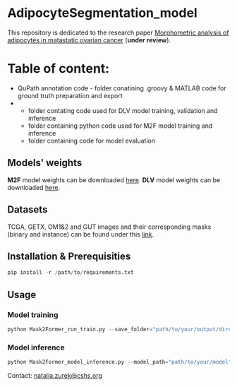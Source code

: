 # AdipocyteSegmentation_model
This repository is dedicated to the research paper [Morphometric analysis of adipocytes in matastatic ovarian cancer](link) (**under review**).

# Table of content:
* QuPath annotation code - folder conatining .groovy & MATLAB code for ground truth preparation and export
* - folder contating code used for DLV model training, validation and inference
  - folder containing python code used for M2F model training and inference
  - folder containing code for model evaluation

## Models' weights 
**M2F** model weights can be downloaded [here](link).
**DLV** model weights can be downloaded [here](link).

## Datasets
TCGA, GETX, OM1&2 and GUT images and their corresponding masks (binary and instance) can be found under this [link](link).

## Installation & Prerequisities
```python
pip install -r /path/to/requirements.txt
```

## Usage
### Model training
```python
python Mask2Former_run_train.py --save_folder="path/to/your/output/directory" --train_dataset="path/to/your/training/dataset" --num_epochs=80 --batch_size=32
```

### Model inference
```python
python Mask2Former_model_inference.py --model_path="path/to/your/model" --save_path="path/to/your/output/directory" --image_path="path/to/your/images"
```
 
Contact: [natalia.zurek@cshs.org](mailto:natalia.zurek@cshs.org)

